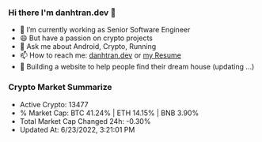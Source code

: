 ### Hi there I'm danhtran.dev 👋

- 🔭 I’m currently working as Senior Software Engineer
- 😄 But have a passion on crypto projects
- 💬 Ask me about Android, Crypto, Running 
- 📫 How to reach me: <a href="https://danhtran.dev" target="_blank">danhtran.dev</a> or <a href="Developer-Resume.pdf" target="_blank">my Resume</a>
- 🌱 Building a website to help people find their dream house (updating ...)

### Crypto Market Summarize
- Active Crypto: 13477
- % Market Cap: BTC 41.24% | ETH 14.15% | BNB 3.90%
- Total Market Cap Changed 24h: -0.30%
- Updated At: 6/23/2022, 3:21:01 PM
